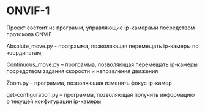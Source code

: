 # ONVIF-1
Проект состоит из программ, управляющие ip-камерами посредством протокола ONVIF


Absolute_move.py - программа, позволяющая перемещать ip-камеры по координатам;

Continuous_move.py – программа, позволяющая перемещать ip-камеры посредством задания скорости и направления движения

Zoom.py – программа, позволяющая изменять фокус ip-камер

get-configuration.py – программа, позволяющая получить информацию о текущей конфигурации ip-камеры
